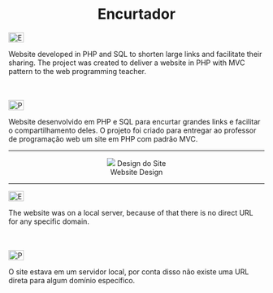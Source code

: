 <h1 align="center">Encurtador</h1>
<img src="https://ak.picdn.net/shutterstock/videos/1022906356/thumb/1.jpg?ip=x480" height="20" width="30" style="max-width:100%;" title="English">
<p text-alingn="justify">Website developed in PHP and SQL to shorten large links and facilitate their sharing. The project was created to deliver a website in PHP with MVC pattern to the web programming teacher.</p>
<br><br>
<img src="https://upload.wikimedia.org/wikipedia/commons/2/2d/Portugal_flag_300.png" height="20" width="30" style="max-width:100%;" title="Português">
<p text-alingn="justify">Website desenvolvido em PHP e SQL para encurtar grandes links e facilitar o compartilhamento deles. O projeto foi criado para entregar ao professor de programação web um site em PHP com padrão MVC.</p>
<hr>
<div align="center">
<img src="https://user-images.githubusercontent.com/70069239/129462132-67481da9-41f2-425c-a61d-0d2d9b6114d2.png"/>
<label>Design do Site</label><br>
<label>Website Design</label>
</div>
<hr>
<img src="https://ak.picdn.net/shutterstock/videos/1022906356/thumb/1.jpg?ip=x480" height="20" width="30" style="max-width:100%;" title="English">
<p text-alingn="justify">The website was on a local server, because of that there is no direct URL for any specific domain.</p>
<br><br>
<img src="https://upload.wikimedia.org/wikipedia/commons/2/2d/Portugal_flag_300.png" height="20" width="30" style="max-width:100%;" title="Português">
<p text-alingn="justify">O site estava em um servidor local, por conta disso não existe uma URL direta para algum domínio específico.</p>
